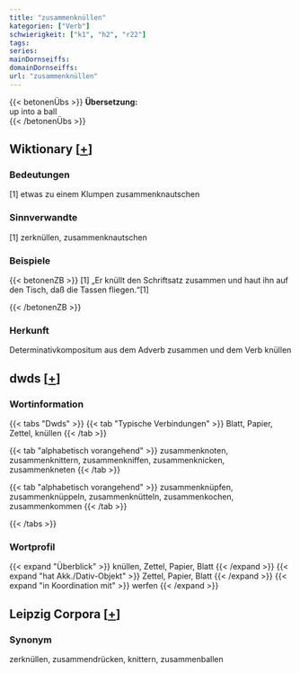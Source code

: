 ```yaml
---
title: "zusammenknüllen"
kategorien: ["Verb"]
schwierigkeit: ["k1", "h2", "r22"]
tags:
series:
mainDornseiffs:
domainDornseiffs:
url: "zusammenknüllen"
---
```


{{< betonenÜbs >}}
**Übersetzung:**  
up into a ball  
{{< /betonenÜbs >}}

## Wiktionary [[+](https://de.wiktionary.org/wiki/zusammenknüllen)]

### Bedeutungen
[1] etwas zu einem Klumpen zusammenknautschen  

### Sinnverwandte
[1] zerknüllen, zusammenknautschen  

### Beispiele
{{< betonenZB >}}
[1] „Er knüllt den Schriftsatz zusammen und haut ihn auf den Tisch, daß die Tassen fliegen.“[1]  

{{< /betonenZB >}}
### Herkunft
Determinativkompositum aus dem Adverb zusammen und dem Verb knüllen  



## dwds [[+](https://www.dwds.de/wb/zusammenknüllen)]

### Wortinformation
{{< tabs "Dwds" >}}
{{< tab "Typische Verbindungen" >}}
Blatt, Papier, Zettel, knüllen
{{< /tab >}}

{{< tab "alphabetisch vorangehend" >}}
zusammenknoten, zusammenknittern, zusammenkniffen, zusammenknicken, zusammenkneten
{{< /tab >}}

{{< tab "alphabetisch vorangehend" >}}
zusammenknüpfen, zusammenknüppeln, zusammenknütteln, zusammenkochen, zusammenkommen
{{< /tab >}}

{{< /tabs >}}

### Wortprofil
{{< expand "Überblick" >}} knüllen, Zettel, Papier, Blatt {{< /expand >}}
{{< expand "hat Akk./Dativ-Objekt" >}} Zettel, Papier, Blatt {{< /expand >}}
{{< expand "in Koordination mit" >}} werfen {{< /expand >}}

## Leipzig Corpora [[+](https://corpora.uni-leipzig.de/en/res?word=zusammenknüllen&corpusId=deu_newscrawl-public_2018)]


### Synonym
zerknüllen, zusammendrücken, knittern, zusammenballen


